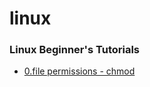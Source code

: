 # linux
### Linux Beginner's Tutorials

- [0.file permissions - chmod](./Linux_Beginner_Tutorials/File_Permissions_chmod/README.md)
